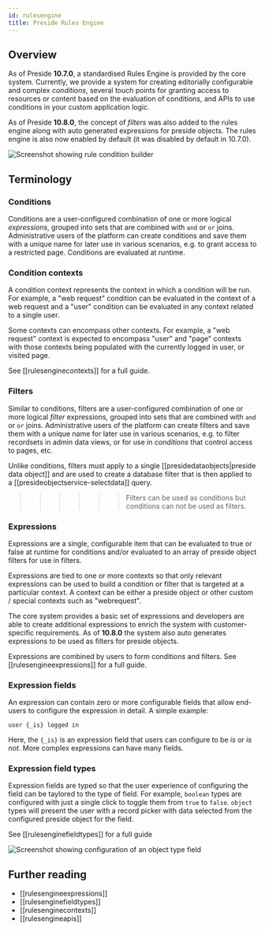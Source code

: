 ```yaml
---
id: rulesengine
title: Preside Rules Engine
---
```


## Overview

As of Preside **10.7.0**, a standardised Rules Engine is provided by the core system. Currently, we provide a system for creating editorially configurable and complex _conditions_, several touch points for granting access to resources or content based on the evaluation of conditions, and APIs to use conditions in your custom application logic.

As of Preside **10.8.0**, the concept of _filters_ was also added to the rules engine along with auto generated expressions for preside objects. The rules engine is also now enabled by default (it was disabled by default in 10.7.0).

![Screenshot showing rule condition builder](images/screenshots/rulesEngineConditionBuilder.jpg)

## Terminology

### Conditions

Conditions are a user-configured combination of one or more logical _expressions_, grouped into sets that are combined with `and` or `or` joins. Administrative users of the platform can create conditions and save them with a unique name for later use in various scenarios, e.g. to grant access to a restricted page. Conditions are evaluated at runtime.

### Condition contexts

A condition context represents the context in which a condition will be run. For example, a "web request" condition can be evaluated in the context of a web request and a "user" condition can be evaluated in any context related to a single user.

Some contexts can encompass other contexts. For example, a "web request" context is expected to encompass "user" and "page" contexts with those contexts being populated with the currently logged in user, or visited page.

See [[rulesenginecontexts]] for a full guide.

### Filters

Similar to conditions, filters are a user-configured combination of one or more logical _filter_ expressions, grouped into sets that are combined with `and` or `or` joins. Administrative users of the platform can create filters and save them with a unique name for later use in various scenarios, e.g. to filter recordsets in admin data views, or for use in _conditions_ that control access to pages, etc.

Unlike conditions, filters must apply to a single [[presidedataobjects|preside data object]] and are used to create a database filter that is then applied to a [[presideobjectservice-selectdata]] query.

>>>>>> Filters can be used as conditions but conditions can not be used as filters.

### Expressions

Expressions are a single, configurable item that can be evaluated to true or false at runtime for conditions and/or evaluated to an array of preside object filters for use in filters.

Expressions are tied to one or more contexts so that only relevant expressions can be used to build a condition or filter that is targeted at a particular context. A context can be either a preside object or other custom / special contexts such as "webrequest".

The core system provides a basic set of expressions and developers are able to create additional expressions to enrich the system with customer-specific requirements. As of **10.8.0** the system also auto generates expressions to be used as filters for preside objects.

Expressions are combined by users to form conditions and filters. See [[rulesengineexpressions]] for a full guide.

### Expression fields

An expression can contain zero or more configurable fields that allow end-users to configure the expression in detail. A simple example:

```
user {_is} logged in
```

Here, the `{_is}` is an expression field that users can configure to be *is* or *is not*. More complex expressions can have many fields.

### Expression field types

Expression fields are typed so that the user experience of configuring the field can be taylored to the type of field. For example, `boolean` types are configured with just a single click to toggle them from `true` to `false`. `object` types will present the user with a record picker with data selected from the configured preside object for the field.

See [[rulesenginefieldtypes]] for a full guide

![Screenshot showing configuration of an object type field](images/screenshots/rulesEngineObjectFieldConfiguration.jpg)


## Further reading

* [[rulesengineexpressions]]
* [[rulesenginefieldtypes]]
* [[rulesenginecontexts]]
* [[rulesengineapis]]

